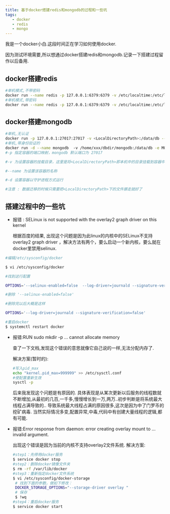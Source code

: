 ```yaml
---
title: 基于docker搭建redis和mongodb的过程和一些坑
tags: 
   - docker
   - redis
   - mongo
---
```



我是一个docker小白.这段时间正在学习如何使用docker.

因为测试环境需要,所以想通过docker搭建redis和mongodb.记录一下搭建过程留作以后备用.



## docker搭建redis

```bash
#单机模式,不带密码
docker run --name redis -p 127.0.0.1:6379:6379 -v /etc/localtime:/etc/localtime -d redis
#单机模式,带密码
docker run --name redis -p 127.0.0.1:6379:6379 -v /etc/localtime:/etc/localtime -d redis --requirepass "密码"
```


## docker搭建mongodb

```bash
#单机,无认证
docker run -p 127.0.0.1:27017:27017 -v <LocalDirectoryPath>:/data/db --name docker_mongodb -d mongo
#单机,带身份验证的
docker run -d --name mongodb  -v /home/xxx/dbdir/mongodb:/data/db -e MONGO_INITDB_ROOT_USERNAME=xxx -e  MONGO_INITDB_ROOT_PASSWORD=xxxxx -p 127.0.0.1:27017:27017  mongo --auth
#-p 指定容器的端口映射，mongodb 默认端口为 27017

#-v 为设置容器的挂载目录，这里是将<LocalDirectoryPath>即本机中的目录挂载到容器中的/data/db中作为 mongodb 的存储目录

#--name 为设置该容器的名称

#-d 设置容器以守护进程方式运行

#注意 : 数据迁移的时候只需要把<LocalDirectoryPath>下的文件挪走就好了
```

## 搭建过程中的一些坑

* 报错 : SELinux is not supported with the overlay2 graph driver on this kernel

  根据百度的结果, 出现这个问题是因为此linux的内核中的SELinux不支持 overlay2 graph driver ，解决方法有两个，要么启动一个新内核，要么就在docker里禁用selinux.

```bash
#编辑/etc/sysconfig/docker

$ vi /etc/sysconfig/docker

#找到这行配置

OPTIONS='--selinux-enabled=false  --log-driver=journald --signature-verification=false'

#删除 '--selinux-enabled=false'  

#删除完以后大概是这样

OPTIONS='--log-driver=journald --signature-verification=false'

#重启docker
$ systemctl restart docker
```

* 报错:RUN sudo mkdir -p ... cannot allocate memory

  查了一下文档,发现这个错误的意思就像它自己说的一样,无法分配内存了.

  解决方案(暂时的):

  ```bash
  #写入pid_max
  echo "kernel.pid_max=999999" >> /etc/sysctl.conf
  #使配置重新生效
  sysctl -p
  ```

  后来我发现这个问题是有原因的.
  具体表现是从某次更新以后服务的线程数就不断增加,从最初的几百,一千多,慢慢增长到一万,两万..初步判断是将系统最大线程占满导致的..
  导致系统最大线程占满的原因很多,这次是因为中了门罗币的挖矿病毒.
  当然实际情况多变,配置异常,中毒,代码中有创建大量线程的逻辑,都有可能.

* 报错:Error response from daemon: error creating overlay mount to ... invalid argument.
  
  出现这个错误是因为当前的内核不支持overlay2文件系统.
  解决方案:
  
  ```bash
  #step1：先停用docker服务
  $ service docker stop
  #step2：删除docker镜像文件夹
  $ rm -rf /var/lib/docker
  #step3：重新指定docker文件系统
  $ vi /etc/sysconfig/docker-storage
   # 找到下面的参数，做如下修改：
   DOCKER_STORAGE_OPTIONS="--storage-driver overlay "
   # 保存
   $ !wq
  #step4：重启docker服务
  $ service docker start
  ```

  


